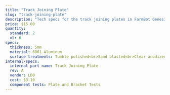 ```yaml
---
title: "Track Joining Plate"
slug: "track-joining-plate"
description: "Tech specs for the track joining plates in FarmBot Genesis. Visit [our shop](http://shop.farm.bot) to purchase parts."
price: $15.00
quantity:
  standard: 2
  xl: 6
specs:
  thickness: 5mm
  material: 6061 Aluminum
  surface treatments: Tumble polished<br>Sand blasted<br>Clear anodized
internal-specs:
  internal part name: Track Joining Plate
  rev: A
  vendor: LDO
  cost: $3.10
  component tests: Plate and Bracket Tests
---
```

